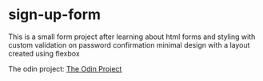 # sign-up-form
This is a small form project after learning about html forms and styling with custom validation on password confirmation
minimal design with a layout created using flexbox

The odin project: [The Odin Project](https://www.theodinproject.com/dashboard)

